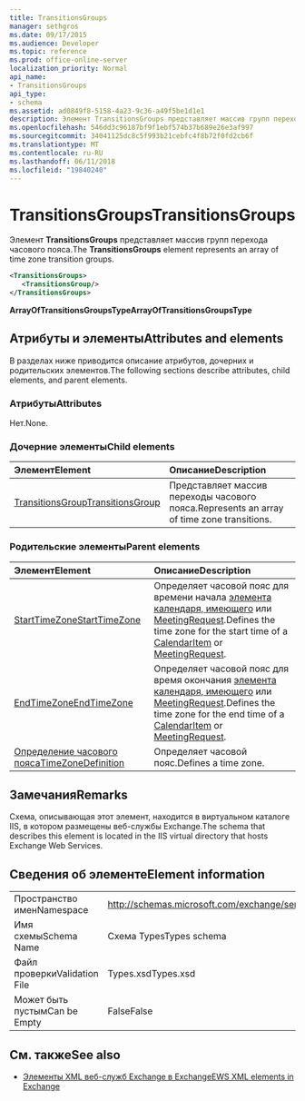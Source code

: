 ```yaml
---
title: TransitionsGroups
manager: sethgros
ms.date: 09/17/2015
ms.audience: Developer
ms.topic: reference
ms.prod: office-online-server
localization_priority: Normal
api_name:
- TransitionsGroups
api_type:
- schema
ms.assetid: ad0849f8-5158-4a23-9c36-a49f5be1d1e1
description: Элемент TransitionsGroups представляет массив групп перехода часового пояса.
ms.openlocfilehash: 546dd3c96187bf9f1ebf574b37b689e26e3af997
ms.sourcegitcommit: 34041125dc8c5f993b21cebfc4f8b72f0fd2cb6f
ms.translationtype: MT
ms.contentlocale: ru-RU
ms.lasthandoff: 06/11/2018
ms.locfileid: "19840240"
---
```

# <a name="transitionsgroups"></a><span data-ttu-id="69c90-103">TransitionsGroups</span><span class="sxs-lookup"><span data-stu-id="69c90-103">TransitionsGroups</span></span>

<span data-ttu-id="69c90-104">Элемент **TransitionsGroups** представляет массив групп перехода часового пояса.</span><span class="sxs-lookup"><span data-stu-id="69c90-104">The **TransitionsGroups** element represents an array of time zone transition groups.</span></span> 
  
```XML
<TransitionsGroups>
   <TransitionsGroup/>
</TransitionsGroups>
```

 <span data-ttu-id="69c90-105">**ArrayOfTransitionsGroupsType**</span><span class="sxs-lookup"><span data-stu-id="69c90-105">**ArrayOfTransitionsGroupsType**</span></span>
## <a name="attributes-and-elements"></a><span data-ttu-id="69c90-106">Атрибуты и элементы</span><span class="sxs-lookup"><span data-stu-id="69c90-106">Attributes and elements</span></span>

<span data-ttu-id="69c90-107">В разделах ниже приводится описание атрибутов, дочерних и родительских элементов.</span><span class="sxs-lookup"><span data-stu-id="69c90-107">The following sections describe attributes, child elements, and parent elements.</span></span>
  
### <a name="attributes"></a><span data-ttu-id="69c90-108">Атрибуты</span><span class="sxs-lookup"><span data-stu-id="69c90-108">Attributes</span></span>

<span data-ttu-id="69c90-109">Нет.</span><span class="sxs-lookup"><span data-stu-id="69c90-109">None.</span></span>
  
### <a name="child-elements"></a><span data-ttu-id="69c90-110">Дочерние элементы</span><span class="sxs-lookup"><span data-stu-id="69c90-110">Child elements</span></span>

|<span data-ttu-id="69c90-111">**Элемент**</span><span class="sxs-lookup"><span data-stu-id="69c90-111">**Element**</span></span>|<span data-ttu-id="69c90-112">**Описание**</span><span class="sxs-lookup"><span data-stu-id="69c90-112">**Description**</span></span>|
|:-----|:-----|
|[<span data-ttu-id="69c90-113">TransitionsGroup</span><span class="sxs-lookup"><span data-stu-id="69c90-113">TransitionsGroup</span></span>](transitionsgroup.md) <br/> |<span data-ttu-id="69c90-114">Представляет массив переходы часового пояса.</span><span class="sxs-lookup"><span data-stu-id="69c90-114">Represents an array of time zone transitions.</span></span>  <br/> |
   
### <a name="parent-elements"></a><span data-ttu-id="69c90-115">Родительские элементы</span><span class="sxs-lookup"><span data-stu-id="69c90-115">Parent elements</span></span>

|<span data-ttu-id="69c90-116">**Элемент**</span><span class="sxs-lookup"><span data-stu-id="69c90-116">**Element**</span></span>|<span data-ttu-id="69c90-117">**Описание**</span><span class="sxs-lookup"><span data-stu-id="69c90-117">**Description**</span></span>|
|:-----|:-----|
|[<span data-ttu-id="69c90-118">StartTimeZone</span><span class="sxs-lookup"><span data-stu-id="69c90-118">StartTimeZone</span></span>](starttimezone.md) <br/> |<span data-ttu-id="69c90-119">Определяет часовой пояс для времени начала [элемента календаря, имеющего](calendaritem.md) или [MeetingRequest](meetingrequest.md).</span><span class="sxs-lookup"><span data-stu-id="69c90-119">Defines the time zone for the start time of a [CalendarItem](calendaritem.md) or [MeetingRequest](meetingrequest.md).</span></span>  <br/> |
|[<span data-ttu-id="69c90-120">EndTimeZone</span><span class="sxs-lookup"><span data-stu-id="69c90-120">EndTimeZone</span></span>](endtimezone.md) <br/> |<span data-ttu-id="69c90-121">Определяет часовой пояс для время окончания [элемента календаря, имеющего](calendaritem.md) или [MeetingRequest](meetingrequest.md).</span><span class="sxs-lookup"><span data-stu-id="69c90-121">Defines the time zone for the end time of a [CalendarItem](calendaritem.md) or [MeetingRequest](meetingrequest.md).</span></span>  <br/> |
|[<span data-ttu-id="69c90-122">Определение часового пояса</span><span class="sxs-lookup"><span data-stu-id="69c90-122">TimeZoneDefinition</span></span>](timezonedefinition.md) <br/> |<span data-ttu-id="69c90-123">Определяет часовой пояс.</span><span class="sxs-lookup"><span data-stu-id="69c90-123">Defines a time zone.</span></span>  <br/> |
   
## <a name="remarks"></a><span data-ttu-id="69c90-124">Замечания</span><span class="sxs-lookup"><span data-stu-id="69c90-124">Remarks</span></span>

<span data-ttu-id="69c90-125">Схема, описывающая этот элемент, находится в виртуальном каталоге IIS, в котором размещены веб-службы Exchange.</span><span class="sxs-lookup"><span data-stu-id="69c90-125">The schema that describes this element is located in the IIS virtual directory that hosts Exchange Web Services.</span></span>
  
## <a name="element-information"></a><span data-ttu-id="69c90-126">Сведения об элементе</span><span class="sxs-lookup"><span data-stu-id="69c90-126">Element information</span></span>

|||
|:-----|:-----|
|<span data-ttu-id="69c90-127">Пространство имен</span><span class="sxs-lookup"><span data-stu-id="69c90-127">Namespace</span></span>  <br/> |http://schemas.microsoft.com/exchange/services/2006/types  <br/> |
|<span data-ttu-id="69c90-128">Имя схемы</span><span class="sxs-lookup"><span data-stu-id="69c90-128">Schema Name</span></span>  <br/> |<span data-ttu-id="69c90-129">Схема Types</span><span class="sxs-lookup"><span data-stu-id="69c90-129">Types schema</span></span>  <br/> |
|<span data-ttu-id="69c90-130">Файл проверки</span><span class="sxs-lookup"><span data-stu-id="69c90-130">Validation File</span></span>  <br/> |<span data-ttu-id="69c90-131">Types.xsd</span><span class="sxs-lookup"><span data-stu-id="69c90-131">Types.xsd</span></span>  <br/> |
|<span data-ttu-id="69c90-132">Может быть пустым</span><span class="sxs-lookup"><span data-stu-id="69c90-132">Can be Empty</span></span>  <br/> |<span data-ttu-id="69c90-133">False</span><span class="sxs-lookup"><span data-stu-id="69c90-133">False</span></span>  <br/> |
   
## <a name="see-also"></a><span data-ttu-id="69c90-134">См. также</span><span class="sxs-lookup"><span data-stu-id="69c90-134">See also</span></span>



- [<span data-ttu-id="69c90-135">Элементы XML веб-служб Exchange в Exchange</span><span class="sxs-lookup"><span data-stu-id="69c90-135">EWS XML elements in Exchange</span></span>](ews-xml-elements-in-exchange.md)

